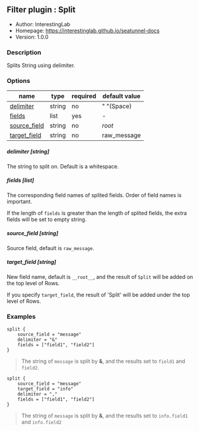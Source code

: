 ## Filter plugin : Split

* Author: InterestingLab
* Homepage: https://interestinglab.github.io/seatunnel-docs
* Version: 1.0.0

### Description

Splits String using delimiter.

### Options

| name | type | required | default value |
| --- | --- | --- | --- |
| [delimiter](#delimiter-string) | string | no | " "(Space) |
| [fields](#fields-list) | list | yes | - |
| [source_field](#source_field-string) | string | no | _root_ |
| [target_field](#target_field-string) | string | no | raw_message |

##### delimiter [string]

The string to split on. Default is a whitespace.


##### fields [list]

The corresponding field names of splited fields. Order of field names is important.

If the length of `fields` is greater than the length of splited fields, the extra fields will be set to empty string.

##### source_field [string]

Source field, default is `raw_message`.

##### target_field [string]

New field name, default is `__root__`, and the result of `Split` will be added on the top level of Rows.

If you specify `target_field`, the result of 'Split' will be added under the top level of Rows.

### Examples

```
split {
    source_field = "message"
    delimiter = "&"
    fields = ["field1", "field2"]
}
```

> The string of `message` is split by **&**, and the results set to `field1` and `field2`.

```
split {
    source_field = "message"
    target_field = "info"
    delimiter = ","
    fields = ["field1", "field2"]
}
```

> The string of `message` is split by **&**, and the results set to `info.field1` and `info.field2`

